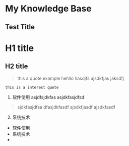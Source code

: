 # My Knowledge Base #
## Test Title ##

H1 title 
==

H2 title 
-

> this a quote example
> hehllo
> hasdjfs
> ajsdkfjas
> jaksdfj

`this is a interest quote`

1. 软件使用
	asjdfsjdkfas
	asjdkfasjdfsd
> sjdkfasjdfsa
> dfasjdkfasdf
	ajsdkfjasdf
	ajsdkfasdf

2. 系统技术

* 软件使用
* 系统技术
* 

